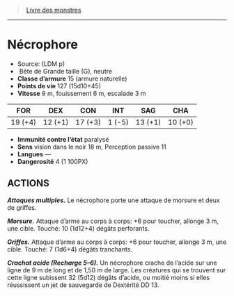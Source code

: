 ﻿> [Livre des monstres](tome_of_beasts.md)

---

# Nécrophore

- Source: (LDM p)
-  Bête de Grande taille (G), neutre
- **Classe d’armure** 15 (armure naturelle)
- **Points de vie** 127 (15d10+45)
- **Vitesse** 9 m, fouissement 6 m, escalade 3 m

|FOR|DEX|CON|INT|SAG|CHA|
|---|---|---|---|---|---|
|19 (+4)|12 (+1)|17 (+3)|1 (-5)|13 (+1)|10 (+0)|

- **Immunité contre l’état** paralysé
- **Sens** vision dans le noir 18 m, Perception passive 11
- **Langues** —
- **Dangerosité** 4 (1 100PX)

## ACTIONS

**_Attaques multiples._** Le nécrophore porte une attaque de morsure et deux de griffes.

**_Morsure._** Attaque d’arme au corps à corps: +6 pour toucher, allonge 3 m, une cible. Touché: 10 (1d12+4) dégâts perforants.

**_Griffes._** Attaque d’arme au corps à corps: +6 pour toucher, allonge 3 m, une cible. Touché: 7 (1d6+4) dégâts tranchants.

**_Crachat acide (Recharge 5–6)._** Un nécrophore crache de l’acide sur une ligne de 9 m de long et de 1,50 m de large. Les créatures qui se trouvent sur cette ligne subissent 32 (5d12) dégâts d’acide, ou moitié moins si elles réussissent un jet de sauvegarde de Dextérité DD 13.

